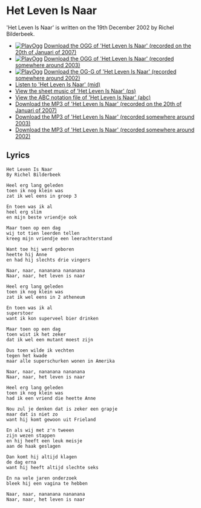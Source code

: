 # Het Leven Is Naar

'Het Leven Is Naar' is written on the 19th
December 2002 by Richel Bilderbeek.

 * [![PlayOgg](http://static.fsf.org/playogg/Play_ogg_80x15.png "I support PlayOgg!")](http://playogg.org) [Download the OGG of 'Het Leven Is Naar' (recorded on the 20th of Januari of 2007)](http://www.richelbilderbeek.nl/CD06_01HetLevenIsNaar20070120.ogg)
 * [![PlayOgg](http://static.fsf.org/playogg/Play_ogg_80x15.png "I support PlayOgg!")](http://playogg.org) [Download the OGG of 'Het Leven Is Naar' (recorded somewhere around 2003)](http://www.richelbilderbeek.nl/CD03_08HetLevenIsNaar.ogg)
 * [![PlayOgg](http://static.fsf.org/playogg/Play_ogg_80x15.png "I support PlayOgg!")](http://playogg.org) [Download the OG-G of 'Het Leven Is Naar' (recorded somewhere around 2002)](http://www.richelbilderbeek.nl/CD02_05HetLevenIsNaar.ogg)
 * [Listen to 'Het Leven Is Naar' (mid)](HetLevenIsNaar.mid)
 * [View the sheet music of 'Het Leven Is Naar' (ps)](HetLevenIsNaar.ps)
 * [View the ABC notation file of 'Het Leven Is Naar' (abc)](HetLevenIsNaar.abc)
 * [Download the MP3 of 'Het Leven Is Naar' (recorded on the 20th of Januari of 2007)](http://www.richelbilderbeek.nl/CD06_01HetLevenIsNaar20070120.mp3)
 * [Download the MP3 of 'Het Leven Is Naar' (recorded somewhere around 2003)](http://www.richelbilderbeek.nl/CD03_08HetLevenIsNaar.mp3)
 * [Download the MP3 of 'Het Leven Is Naar' (recorded somewhere around 2002)](http://www.richelbilderbeek.nl/CD02_05HetLevenIsNaar.mp3)

## Lyrics

```
Het Leven Is Naar
By Richel Bilderbeek

Heel erg lang geleden
toen ik nog klein was
zat ik wel eens in groep 3

En toen was ik al
heel erg slim
en mijn beste vriendje ook

Maar toen op een dag
wij tot tien leerden tellen
kreeg mijn vriendje een leerachterstand

Want toe hij werd geboren
heette hij Anne
en had hij slechts drie vingers

Naar, naar, nananana nananana
Naar, naar, het leven is naar

Heel erg lang geleden
toen ik nog klein was
zat ik wel eens in 2 atheneum

En toen was ik al
superstoer
want ik kon superveel bier drinken

Maar toen op een dag
toen wist ik het zeker
dat ik wel een mutant moest zijn

Dus toen wilde ik vechten
tegen het kwade
maar alle superschurken wonen in Amerika

Naar, naar, nananana nananana
Naar, naar, het leven is naar

Heel erg lang geleden
toen ik nog klein was
had ik een vriend die heette Anne

Nou zul je denken dat is zeker een grapje
maar dat is niet zo
want hij komt gewoon uit Frieland

En als wij met z'n tweeen
zijn wezen stappen
en hij heeft een leuk meisje
aan de haak geslagen

Dan komt hij altijd klagen
de dag erna
want hij heeft altijd slechte seks

En na vele jaren onderzoek
bleek hij een vagina te hebben

Naar, naar, nananana nananana
Naar, naar, het leven is naar
```
